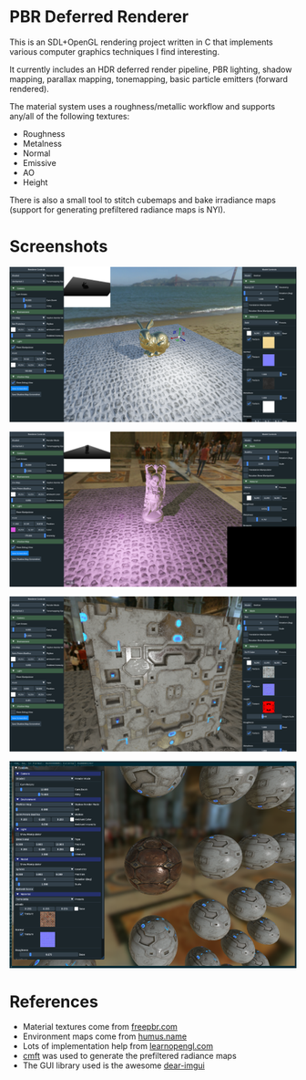 # PBR Deferred Renderer

This is an SDL+OpenGL rendering project written in C that implements various computer graphics techniques I find interesting.

It currently includes an HDR deferred render pipeline, PBR lighting, shadow mapping, parallax mapping, tonemapping, basic particle emitters (forward rendered).

The material system uses a roughness/metallic workflow and supports any/all of the following textures:
* Roughness
* Metalness
* Normal
* Emissive
* AO
* Height

There is also a small tool to stitch cubemaps and bake irradiance maps (support for generating prefiltered radiance maps is NYI).

# Screenshots
![Screenshot1](https://raw.githubusercontent.com/tullrich/deferred/master/screenshots/ShadowMaps.png)

![Screenshot2](https://raw.githubusercontent.com/tullrich/deferred/master/screenshots/PurpleBuddha.png)

![Screenshot3](https://raw.githubusercontent.com/tullrich/deferred/master/screenshots/ParallaxMapping.png)

![Screenshot4](https://raw.githubusercontent.com/tullrich/deferred/master/screenshots/TerracottaSphere.png)

# References
* Material textures come from [freepbr.com](https://freepbr.com/)
* Environment maps come from [humus.name](http://www.humus.name/index.php?page=Textures)
* Lots of implementation help from [learnopengl.com](https://learnopengl.com/PBR/Theory)
* [cmft](https://github.com/dariomanesku/cmft/tree/master/src/cmft) was used to generate the prefiltered radiance maps
* The GUI library used is the awesome [dear-imgui](https://github.com/ocornut/imgui)
